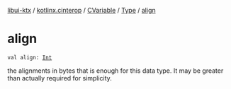 [libui-ktx](../../../index.md) / [kotlinx.cinterop](../../index.md) / [CVariable](../index.md) / [Type](index.md) / [align](./align.md)

# align

`val align: `[`Int`](https://kotlinlang.org/api/latest/jvm/stdlib/kotlin/-int/index.html)

the alignments in bytes that is enough for this data type.
It may be greater than actually required for simplicity.

